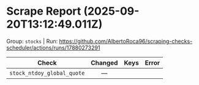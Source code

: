 # Scrape Report (2025-09-20T13:12:49.011Z)

Group: `stocks`  |  Run: https://github.com/AlbertoRoca96/scraping-checks-scheduler/actions/runs/17880273291

| Check | Changed | Keys | Error |
|---|:---:|:--|:--|
| `stock_ntdoy_global_quote` | — |  |  |
